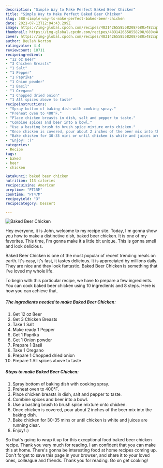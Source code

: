 ```yaml
---
description: "Simple Way to Make Perfect Baked Beer Chicken"
title: "Simple Way to Make Perfect Baked Beer Chicken"
slug: 588-simple-way-to-make-perfect-baked-beer-chicken
date: 2021-07-13T12:04:43.299Z
image: https://img-global.cpcdn.com/recipes/4831426558558208/680x482cq70/baked-beer-chicken-recipe-main-photo.jpg
thumbnail: https://img-global.cpcdn.com/recipes/4831426558558208/680x482cq70/baked-beer-chicken-recipe-main-photo.jpg
cover: https://img-global.cpcdn.com/recipes/4831426558558208/680x482cq70/baked-beer-chicken-recipe-main-photo.jpg
author: Beulah Norton
ratingvalue: 4.4
reviewcount: 18711
recipeingredient:
- "12 oz Beer"
- "3 Chicken Breasts"
- "1 Salt"
- "1 Pepper"
- "1 Paprika"
- "1 Onion powder"
- "1 Basil"
- "1 Oregano"
- "1 Chopped dried onion"
- "1 All spices above to taste"
recipeinstructions:
- "Spray bottom of baking dish with cooking spray."
- "Preheat oven to 400°F."
- "Place chicken breasts in dish, salt and pepper to taste."
- "Combine spices and beer into a bowl."
- "Use a basting brush to brush spice mixture onto chicken."
- "Once chicken is covered, pour about 2 inches of the beer mix into the baking dish."
- "Bake chicken for 30-35 mins or until chicken is white and juices are running clear."
- "Enjoy! :)"
categories:
- Recipe
tags:
- baked
- beer
- chicken

katakunci: baked beer chicken 
nutrition: 113 calories
recipecuisine: American
preptime: "PT15M"
cooktime: "PT47M"
recipeyield: "3"
recipecategory: Dessert

---
```



![Baked Beer Chicken](https://img-global.cpcdn.com/recipes/4831426558558208/680x482cq70/baked-beer-chicken-recipe-main-photo.jpg)

Hey everyone, it is John, welcome to my recipe site. Today, I'm gonna show you how to make a distinctive dish, baked beer chicken. It is one of my favorites. This time, I'm gonna make it a little bit unique. This is gonna smell and look delicious.

Baked Beer Chicken is one of the most popular of recent trending meals on earth. It's easy, it's fast, it tastes delicious. It is appreciated by millions daily. They are nice and they look fantastic. Baked Beer Chicken is something that I've loved my whole life.




To begin with this particular recipe, we have to prepare a few ingredients. You can cook baked beer chicken using 10 ingredients and 8 steps. Here is how you can achieve that.

<!--inarticleads1-->

##### The ingredients needed to make Baked Beer Chicken:

1. Get 12 oz Beer
1. Get 3 Chicken Breasts
1. Take 1 Salt
1. Make ready 1 Pepper
1. Get 1 Paprika
1. Get 1 Onion powder
1. Prepare 1 Basil
1. Take 1 Oregano
1. Prepare 1 Chopped dried onion
1. Prepare 1 All spices above to taste




<!--inarticleads2-->

##### Steps to make Baked Beer Chicken:

1. Spray bottom of baking dish with cooking spray.
1. Preheat oven to 400°F.
1. Place chicken breasts in dish, salt and pepper to taste.
1. Combine spices and beer into a bowl.
1. Use a basting brush to brush spice mixture onto chicken.
1. Once chicken is covered, pour about 2 inches of the beer mix into the baking dish.
1. Bake chicken for 30-35 mins or until chicken is white and juices are running clear.
1. Enjoy! :)




So that's going to wrap it up for this exceptional food baked beer chicken recipe. Thank you very much for reading. I am confident that you can make this at home. There's gonna be interesting food at home recipes coming up. Don't forget to save this page in your browser, and share it to your loved ones, colleague and friends. Thank you for reading. Go on get cooking!

